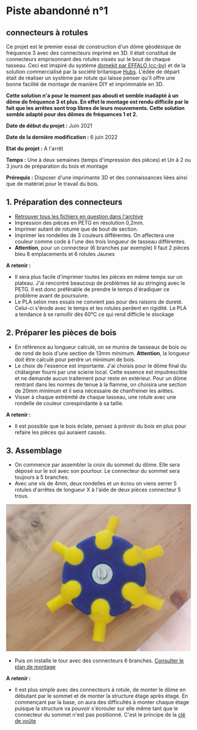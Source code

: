 # Piste abandonné n°1

## connecteurs à rotules

Ce projet est le premier essai de construction d'un dôme géodésique de fréquence 3 avec des connecteurs imprimé en 3D. Il était constitué de connecteurs emprisonnant des rotules vissés sur le bout de chaque tasseau. 
Ceci est imspiré du système [domekit par EFFALO (cc-by)](https://www.thingiverse.com/thing:8985) et de la solution commercialisé par la société britanique [Hubs](https://buildwithhubs.co.uk/). 
L'édée de départ était de réaliser un système par rotule qui laisse penser qu'il offre une bonne facilité de montage de manière DIY et imprimmable en 3D. 

**Cette solution n'a pour le moment pas abouti et semble inadapté à un dôme de fréquence 3 et plus. En effet le montage est rendu difficile par le fait que les arrêtes sont trop libres de leurs mouvements. Cette solution semble adapté pour des dômes de fréquences 1 et 2.**

**Date de début du projet :** Juin 2021

**Date de la dernière modification :** 6 juin 2022

**Etat du projet :** A l'arrêt

**Temps :** Une à deux semaines (temps d'impression des pièces) et Un à 2 ou 3 jours de préparation du bois et montage

**Prérequis :** Disposer d'une imprimante 3D et des connaissances liées ainsi que de matériel pour le travail du bois.





## 1. Préparation des connecteurs


 - [Retrouver tous les fichiers en question dans l'archive](/hardware/archives_projets_abandones/connecteurs_a_rotules)
 - Impression des pièces en PETG  en résolution 0,2mm. 
 - Imprimer autant de rotume que de bout de section. 
 - Imprimer les rondelles de 3 couleurs différentes. On affectera une couleur comme code à l'une des trois longueur de tasseau différentes.  
 - **Attention**, pour un connecteur (6 branches par exemple) Il faut 2 pièces bleu 6 emplacements et 6 rotules Jaunes


**A retenir :**
 - Il sera plus facile d'imprimer toutes les pièces en même temps sur un plateau. J'ai rencontré beaucoup de problèmes lié au stringing avec le PETG. Il est donc préférable de prendre le temps d'éradiquer ce problème avant de poursuivre. 
 - Le PLA selon mes essais ne convient pas pour des raisons de dureté. Celui-ci s'érode avec le temps et les rotules perdent en rigidité. Le PLA a tendance à se ramollir dès 60°C ce qui rend difficile le stockage 




## 2. Préparer les pièces de bois

 - En référence au longueur calculé, on se munira de tasseaux de bois ou de rond de bois d'une section de 13mm minimum. **Attention**, la longueur doit être calculé pour perdre un minimum de bois. 
 - Le choix de l'essence est importante. J'ai choisis pour le dôme final du châtaigner fourni par une scierie local. Cette essence est imputrescible et ne demande aucun traitement pour reste en extérieur. Pour un dôme rentrant dans les normes de tenue à la flamme, on choisira une section de 20mm minimum et il sera nécessaire de chanfreiner les arêtes. 
 - Visser à chaque extrémité de chaque tasseau, une rotule avec une rondelle de couleur corespindante à sa taille. 
 


**A retenir :**
 - Il est possible que le bois éclate, pensez à prévoir du bois en plus pour refaire les pièces qui auraient cassés. 



## 3. Assemblage

 - On commence par assembler la croix du sommet du dôme. Elle sera déposé sur le sol avec son pourtour. Le connecteur du sommet sera toujours à 5 branches. 
 - Avec une vis de 4mm, deux rondelles et un écrou on viens serrer 5 rotules d'arrêtes de longueur X à l'aide de deux pièces connecteur 5 trous. 

![Rotules_assemblage](pictures/domekit_vrotules_assemblage.jpg)

 - Puis on installe le tour avec des connecteurs 6 branches. [Consulter le plan de montage](http://www.rusticdomes.com/Calculator.html)



**A retenir :**
 - Il est plus simple avec des connecteurs à rotule, de monter le dôme en débutant par le sommet et de monter la structure étage après étage. En commençant par la base, on aura des difficultés à monter chaque étage puisque la structure va pouvoir s'écrouler sur elle même tant que le connecteur du sommet n'est pas positionné. C'est le principe de la [clé de voûte](https://fr.wikipedia.org/wiki/Cl%C3%A9_de_vo%C3%BBte_(architecture)#:~:text=Une%20cl%C3%A9%20de%20vo%C3%BBte%20ou,appara%C3%AEt%20dans%20l'architecture%20gothique)



